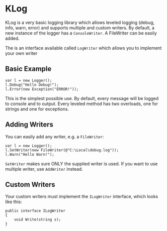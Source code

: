 # KLog

KLog is a very basic logging library which allows leveled logging (debug, info, warn, error) and supports multiple and custom writers.
By default, a new instance of the logger has a ``ConsoleWriter``. A FileWriter can be easily added.

The is an interface available called `LogWriter` which allows you to implement your own writer

## Basic Example

    var l = new Logger();
    l.Debug("Hello Debug!");
    l.Error(new Exception("ERROR!"));

This is the simplest possible use. By default, every message will be logged to console and to output. Every leveled method has two overloads,
one for strings and one for exceptions.

## Adding Writers

You can easily add any writer, e.g. a `FileWriter`:

    var l = new Logger();
    l.SetWriter(new FileWriter(@"C:\Local\debug.log"));
    l.Warn("Hello Warn!");

`SetWriter` makes sure ONLY the supplied writer is used. If you want to use multiple writer, use `AddWriter` instead.

## Custom Writers

Your custom writers must implement the `ILogWriter` interface, which looks like this:

    public interface ILogWriter
    {
        void Write(string s);
    }

